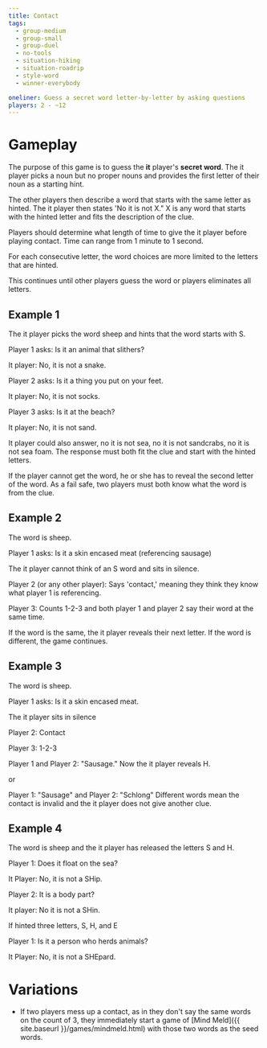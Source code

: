 ```yaml
---
title: Contact
tags:
  - group-medium
  - group-small
  - group-duel
  - no-tools
  - situation-hiking
  - situation-roadrip
  - style-word
  - winner-everybody

oneliner: Guess a secret word letter-by-letter by asking questions
players: 2 - ~12
---
```

# Gameplay

The purpose of this game is to guess the **it** player's **secret word**. The it
player picks a noun but no proper nouns and provides the first letter of their
noun as a starting hint.

The other players then describe a word that starts with the same letter as
hinted. The it player then states 'No it is not X." X is any word that starts
with the hinted letter and fits the description of the clue.

Players should determine what length of time to give the it player before
playing contact. Time can range from 1 minute to 1 second.

For each consecutive letter, the word choices are more limited to the letters
that are hinted.

This continues until other players guess the word or players eliminates all
letters.

## Example 1

The it player picks the word sheep and hints that the word starts with S.

Player 1 asks: Is it an animal that slithers?

It player: No, it is not a snake.

Player 2 asks: Is it a thing you put on your feet.

It player: No, it is not socks.

Player 3 asks: Is it at the beach?

It player: No, it is not sand.

It player could also answer, no it is not sea, no it is not sandcrabs, no it is
not sea foam. The response must both fit the clue and start with the hinted
letters.

If the player cannot get the word, he or she has to reveal the second letter of
the word.  As a fail safe, two players must both know what the word is from the
clue.

## Example 2

The word is sheep.

Player 1 asks: Is it a skin encased meat (referencing sausage)

The it player cannot think of an S word and sits in silence.

Player 2 (or any other player): Says 'contact,' meaning they think they know
what player 1 is referencing.

Player 3: Counts 1-2-3 and both player 1 and player 2 say their word at the same
time.

If the word is the same, the it player reveals their next letter. If the word is
different, the game continues.

## Example 3

The word is sheep.

Player 1 asks: Is it a skin encased meat.

The it player sits in silence

Player 2: Contact

Player 3: 1-2-3

Player 1 and Player 2: "Sausage."  Now the it player reveals H.

or

Player 1: "Sausage" and Player 2: "Schlong"  Different words mean the contact is
invalid and the it player does not give another clue.

## Example 4

The word is sheep and the it player has released the letters S and H.

Player 1: Does it float on the sea?

It Player: No, it is not a SHip.

Player 2: It is a body part?

It player: No it is not a SHin.

If hinted three letters, S, H, and E

Player 1: Is it a person who herds animals?

It Player: No, it is not a SHEpard.

# Variations

- If two players mess up a contact, as in they don't say the same words on the
  count of 3, they immediately start a game of [Mind Meld]({{ site.baseurl
  }}/games/mindmeld.html) with those two words as the seed words.
